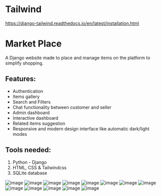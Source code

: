 # Tailwind
https://django-tailwind.readthedocs.io/en/latest/installation.html

# Market Place
A Django website made to place and manage items on the platform to simplify shopping.


## Features:

- Authentication
- Items gallery
- Search and Filters
- Chat functionality between customer and seller
- Admin dashboard
- Interactive dashboard
- Related items suggestion
- Responsive and modern design interface like automatic dark/light modes


## Tools needed:
1. Python - Django
2. HTML, CSS & Tailwindcss
3. SQLite database 

![image](https://github.com/vilasrhegde/marketplace/assets/85540091/7584059b-9072-468a-a354-c56da607623c)
![image](https://github.com/vilasrhegde/marketplace/assets/85540091/21cdc900-bed8-43d6-b11e-35504425cbd3)
![image](https://github.com/vilasrhegde/marketplace/assets/85540091/05044458-8da2-4784-8d01-9f4b56967055)
![image](https://github.com/vilasrhegde/marketplace/assets/85540091/ad968545-6b2b-4bd9-9946-9271d681dc64)
![image](https://github.com/vilasrhegde/marketplace/assets/85540091/263ab3b7-50b3-4f13-b287-8f868eb7d1e1)
![image](https://github.com/vilasrhegde/marketplace/assets/85540091/d06aec24-534d-4edf-a120-2fb4f2d43afb)
![image](https://github.com/vilasrhegde/marketplace/assets/85540091/68b476c6-fa01-4a4a-b9b8-7295d069bb94)
![image](https://github.com/vilasrhegde/marketplace/assets/85540091/310a9986-73d2-48ef-817d-c4e23d2c17d2)
![image](https://github.com/vilasrhegde/marketplace/assets/85540091/5008c0fb-274d-4842-a60e-15bec66d0d62)
![image](https://github.com/vilasrhegde/marketplace/assets/85540091/117c57e3-c0e7-4e77-8964-174e8f1e3312)
![image](https://github.com/vilasrhegde/marketplace/assets/85540091/87e7c958-b980-4f0e-9e4e-2b574d6df070)
![image](https://github.com/vilasrhegde/marketplace/assets/85540091/7faee665-5593-4df3-bd91-5d941f3f3607)
![image](https://github.com/vilasrhegde/marketplace/assets/85540091/105e98ce-3cfe-4bca-b4e8-740b1211e4de)
